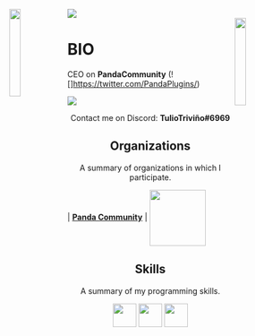 ![](https://hit.yhype.me/github/profile?user_id=44925968)
<img align='left' src='https://raw.githubusercontent.com/sammwyy/sammwyy/master/sprites/LinkFront_Beat.gif' width='20%'>  
<img align='right' src='https://raw.githubusercontent.com/sammwyy/sammwyy/master/sprites/zelda.gif' width='20%'>  

# BIO
CEO on **PandaCommunity** (![]https://twitter.com/PandaPlugins/)
  
![](https://komarev.com/ghpvc/?username=tuliotriste&color=blue)

<p align="center">Contact me on Discord: <b>TulioTriviño#6969</b></p>

<h2 align="center">Organizations</h2>
<p align="center">A summary of organizations in which I participate.</p>

| <a href="https://github.com/Panda-Community" target="_blank">**Panda Community**</a> |
 <img align='center' src='https://cdn.discordapp.com/attachments/861634149357322240/861670405680267294/panda-v2.png' height='100px'>

<h2 align="center">Skills</h2>
<p align="center">A summary of my programming skills.</p>

<p align="center">
  <img src='https://raw.githubusercontent.com/sammwyy/sammwyy/master/skills/java.png' height='42px'>
  <img src='https://raw.githubusercontent.com/sammwyy/sammwyy/master/skills/mongo.png' height='42px'>
  <img src='https://raw.githubusercontent.com/sammwyy/sammwyy/master/skills/redis.webp' height='42px'>
</p>
